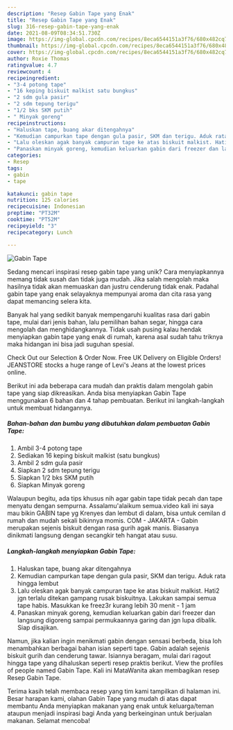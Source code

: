 ```yaml
---
description: "Resep Gabin Tape yang Enak"
title: "Resep Gabin Tape yang Enak"
slug: 316-resep-gabin-tape-yang-enak
date: 2021-08-09T08:34:51.730Z
image: https://img-global.cpcdn.com/recipes/8eca6544151a3f76/680x482cq70/gabin-tape-foto-resep-utama.jpg
thumbnail: https://img-global.cpcdn.com/recipes/8eca6544151a3f76/680x482cq70/gabin-tape-foto-resep-utama.jpg
cover: https://img-global.cpcdn.com/recipes/8eca6544151a3f76/680x482cq70/gabin-tape-foto-resep-utama.jpg
author: Roxie Thomas
ratingvalue: 4.7
reviewcount: 4
recipeingredient:
- "3-4 potong tape"
- "16 keping biskuit malkist satu bungkus"
- "2 sdm gula pasir"
- "2 sdm tepung terigu"
- "1/2 bks SKM putih"
- " Minyak goreng"
recipeinstructions:
- "Haluskan tape, buang akar ditengahnya"
- "Kemudian campurkan tape dengan gula pasir, SKM dan terigu. Aduk rata hingga lembut"
- "Lalu oleskan agak banyak campuran tape ke atas biskuit malkist. Hati2 jgn terlalu ditekan gampang rusak biskuitnya. Lakukan sampai semua tape habis. Masukkan ke freez3r kurang lebih 30 menit - 1 jam"
- "Panaskan minyak goreng, kemudian keluarkan gabin dari freezer dan langsung digoreng sampai permukaannya garing dan jgn lupa dibalik. Siap disajikan."
categories:
- Resep
tags:
- gabin
- tape

katakunci: gabin tape 
nutrition: 125 calories
recipecuisine: Indonesian
preptime: "PT32M"
cooktime: "PT52M"
recipeyield: "3"
recipecategory: Lunch

---
```



![Gabin Tape](https://img-global.cpcdn.com/recipes/8eca6544151a3f76/680x482cq70/gabin-tape-foto-resep-utama.jpg)

Sedang mencari inspirasi resep gabin tape yang unik? Cara menyiapkannya memang tidak susah dan tidak juga mudah. Jika salah mengolah maka hasilnya tidak akan memuaskan dan justru cenderung tidak enak. Padahal gabin tape yang enak selayaknya mempunyai aroma dan cita rasa yang dapat memancing selera kita.

Banyak hal yang sedikit banyak mempengaruhi kualitas rasa dari gabin tape, mulai dari jenis bahan, lalu pemilihan bahan segar, hingga cara mengolah dan menghidangkannya. Tidak usah pusing kalau hendak menyiapkan gabin tape yang enak di rumah, karena asal sudah tahu triknya maka hidangan ini bisa jadi suguhan spesial.

Check Out our Selection &amp; Order Now. Free UK Delivery on Eligible Orders! JEANSTORE stocks a huge range of Levi&#39;s Jeans at the lowest prices online.


Berikut ini ada beberapa cara mudah dan praktis dalam mengolah gabin tape yang siap dikreasikan. Anda bisa menyiapkan Gabin Tape menggunakan 6 bahan dan 4 tahap pembuatan. Berikut ini langkah-langkah untuk membuat hidangannya.

<!--inarticleads1-->

##### Bahan-bahan dan bumbu yang dibutuhkan dalam pembuatan Gabin Tape:

1. Ambil 3-4 potong tape
1. Sediakan 16 keping biskuit malkist (satu bungkus)
1. Ambil 2 sdm gula pasir
1. Siapkan 2 sdm tepung terigu
1. Siapkan 1/2 bks SKM putih
1. Siapkan  Minyak goreng


Walaupun begitu, ada tips khusus nih agar gabin tape tidak pecah dan tape menyatu dengan sempurna. Assalamu&#39;alaikum semua.video kali ini saya mau bikin GABIN tape yg Krenyes dan lembut di dalam, bisa untuk cemilan d rumah dan mudah sekali bikinnya momis. COM - JAKARTA - Gabin merupakan sejenis biskuit dengan rasa gurih agak manis. Biasanya dinikmati langsung dengan secangkir teh hangat atau susu. 

<!--inarticleads2-->

##### Langkah-langkah menyiapkan Gabin Tape:

1. Haluskan tape, buang akar ditengahnya
1. Kemudian campurkan tape dengan gula pasir, SKM dan terigu. Aduk rata hingga lembut
1. Lalu oleskan agak banyak campuran tape ke atas biskuit malkist. Hati2 jgn terlalu ditekan gampang rusak biskuitnya. Lakukan sampai semua tape habis. Masukkan ke freez3r kurang lebih 30 menit - 1 jam
1. Panaskan minyak goreng, kemudian keluarkan gabin dari freezer dan langsung digoreng sampai permukaannya garing dan jgn lupa dibalik. Siap disajikan.


Namun, jika kalian ingin menikmati gabin dengan sensasi berbeda, bisa loh menambahkan berbagai bahan isian seperti tape. Gabin adalah sejenis biskuit gurih dan cenderung tawar. Isiannya beragam, mulai dari ragout hingga tape yang dihaluskan seperti resep praktis berikut. View the profiles of people named Gabin Tape. Kali ini MataWanita akan membagikan resep Resep Gabin Tape. 

Terima kasih telah membaca resep yang tim kami tampilkan di halaman ini. Besar harapan kami, olahan Gabin Tape yang mudah di atas dapat membantu Anda menyiapkan makanan yang enak untuk keluarga/teman ataupun menjadi inspirasi bagi Anda yang berkeinginan untuk berjualan makanan. Selamat mencoba!
